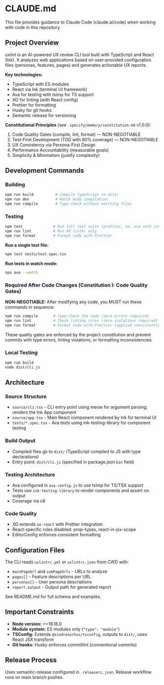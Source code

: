 # CLAUDE.md

This file provides guidance to Claude Code (claude.ai/code) when working with code in this repository.

## Project Overview

uxlint is an AI-powered UX review CLI tool built with TypeScript and React (Ink). It analyzes web applications based on user-provided configuration files (personas, features, pages) and generates actionable UX reports.

**Key technologies:**

- TypeScript with ES modules
- React via Ink (terminal UI framework)
- Ava for testing with tsimp for TS support
- XO for linting (with React config)
- Prettier for formatting
- Husky for git hooks
- Semantic release for versioning

**Constitutional Principles** (see `.specify/memory/constitution.md` v1.0.0):
1. Code Quality Gates (compile, lint, format) — NON-NEGOTIABLE
2. Test-First Development (TDD with 80% coverage) — NON-NEGOTIABLE
3. UX Consistency via Persona-First Design
4. Performance Accountability (measurable goals)
5. Simplicity & Minimalism (justify complexity)

## Development Commands

### Building

```bash
npm run build          # Compile TypeScript to dist/
npm run dev            # Watch mode compilation
npm run compile        # Type-check without emitting files
```

### Testing

```bash
npm test              # Run full test suite (prettier, xo, ava with coverage)
npm run lint          # Run XO linter only
npm run format        # Format code with Prettier
```

**Run a single test file:**
```bash
npm test tests/test.spec.tsx
```

**Run tests in watch mode:**
```bash
npx ava --watch
```

### Required After Code Changes (Constitution I: Code Quality Gates)

**NON-NEGOTIABLE:** After modifying any code, you MUST run these commands in sequence:

```bash
npm run compile       # Type-check the code (zero errors required)
npm run lint          # Check linting rules (zero violations required)
npm run format        # Format code with Prettier (applied consistently)
```

These quality gates are enforced by the project constitution and prevent commits with type errors, linting violations, or formatting inconsistencies.

### Local Testing

```bash
npm run build
node dist/cli.js
```

## Architecture

### Source Structure

- `source/cli.tsx` - CLI entry point using meow for argument parsing; renders the Ink App component
- `source/app.tsx` - Main React component rendered by Ink for terminal UI
- `tests/*.spec.tsx` - Ava tests using ink-testing-library for component testing

### Build Output

- Compiled files go to `dist/` (TypeScript compiled to JS with type declarations)
- Entry point: `dist/cli.js` (specified in package.json `bin` field)

### Testing Architecture

- Ava configured in `ava.config.js` to use tsimp for TS/TSX support
- Tests use `ink-testing-library` to render components and assert on output
- Coverage via c8

### Code Quality

- XO extends `xo-react` with Prettier integration
- React-specific rules disabled: prop-types, react-in-jsx-scope
- EditorConfig enforces consistent formatting

## Configuration Files

The CLI reads `uxlintrc.yml` or `uxlintrc.json` from CWD with:

- `mainPageUrl` and `subPageUrls` - URLs to analyze
- `pages[]` - Feature descriptions per URL
- `personas[]` - User persona descriptions
- `report.output` - Output path for generated report

See README.md for full schema and examples.

## Important Constraints

- **Node version:** >=18.18.0
- **Module system:** ES modules only (`"type": "module"`)
- **TSConfig:** Extends `@sindresorhus/tsconfig`, outputs to `dist/`, uses React JSX transform
- **Git hooks:** Husky enforces commitlint (conventional commits)

## Release Process

Uses semantic-release configured in `.releaserc.json`. Release workflow runs on main branch pushes.
